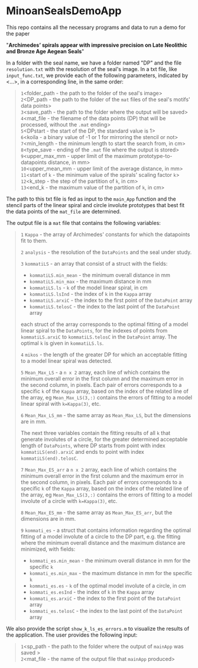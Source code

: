# MinoanSealsDemoApp
 This repo contains all the necessary programs and data to run a demo for the paper

"**Archimedes’ spirals appear with impressive precision on Late Neolithic and Bronze Age Aegean Seals**"

In a folder with the seal name, we have a folder named "DP" and the file `resolution.txt` with the resolution of the seal's image. In a txt file, like `input_func.txt`, we provide each of the following parameters, indicated by <...>, in a corresponding line, in the same order:

>`1`<folder_path - the path to the folder of the seal's image>\
>`2`<DP_path - the path to the folder of the `mat` files of the seal's motifs' data points>\
>`3`<save_path - the path to the folder where the output will be saved>\
>`4`<mat_file - the filename of the data points (DP) that will be processed, without the `.mat` ending>\
>`5`<DPstart - the start of the DP, the standard value is 1>\
>`6`<koila - a binary value of -1 or 1 for mirroring the stencil or not>\
>`7`<min_length - the minimum length to start the search from, in cm>\
>`8`<type_save - ending of the `.mat` file where the output is stored>\
>`9`<upper_max_mm - upper limit of the maximum prototype-to-datapoints distance, in mm>\
>`10`<upper_mean_mm - upper limit of the average distance, in mm>\
>`11`<start of `k` - the minimum value of the spirals' scaling factor `k`>\
>`12`<k_step - the step of the partition of `k`, in cm>\
>`13`<end_k - the maximum value of the partition of `k`, in cm>

The path to this txt file is fed as input to the `main_App` function and the stencil parts of the linear spiral and circle involute prototypes that best fit the data points of the `mat_file` are determined.

The output file is a `mat` file that contains the following variables:
>`1` `Kappa` - the array of Archimedes' constants for which the datapoints fit to them.
>
>`2` `analysis` - the resolution of the `DataPoints` and the seal under study.
>
>`3` `kommatiLS` - an array that consist of a struct with the fields:
> - `kommatiLS.min_mean` - the minimum overall distance in mm
> - `kommatiLS.min_max` - the maximum distance in mm
> - `kommatiLS.ls` - `k` of the model linear spiral, in cm
> - `kommatiLS.lsInd` - the index of `k` in the `Kappa` array
> - `kommatiLS.arxiC` - the index to the first point of the `DataPoint` array
> - `kommatiLS.telosC` - the index to the last point of the `DataPoint` array
>
> each struct of the array corresponds to the optimal fitting of a model linear spiral to the `DataPoints`, for the indexes of points from `kommatiLS.arxiC` to `kommatiLS.telosC` in the `DataPoint` array. The optimal `k` is given in `kommatiLS.ls`.
>
>`4` `mikos` - the length of the greater DP for which an acceptable fitting to a model linear spiral was detected.
> 
>`5` `Mean_Max_LS` - a `n x 2` array, each line of which contains the minimum overall error in the first column and the maximum error in the second column, in pixels. Each pair of errors corresponds to a specific `k` of the `Kappa` array, based on the index of the related line of the array, eg `Mean_Max_LS(3,:)` contains the errors of fitting to a model linear spiral with `k=Kappa(3)`, etc.
>
>`6` `Mean_Max_LS_mm` - the same array as `Mean_Max_LS`, but the dimensions are in mm.
>
> The next three variables contain the fitting results of all `k` that generate involutes of a circle, for the greater determined acceptable length of `DataPoints`, where DP starts from point with index `kommatiLS(end).arxiC` and ends to point with index `kommatiLS(end).telosC`.
>
>`7` `Mean_Max_ES_arr` a `n x 2` array, each line of which contains the minimum overall error in the first column and the maximum error in the second column, in pixels. Each pair of errors corresponds to a specific `k` of the `Kappa` array, based on the index of the related line of the array, eg `Mean_Max_LS(3,:)` contains the errors of fitting to a model involute of a circle with `k=Kappa(3)`, etc.
>
>`8` `Mean_Max_ES_mm` - the same array as `Mean_Max_ES_arr`, but the dimensions are in mm.
>
>`9` `kommati_es` - a struct that contains information regarding the optimal fitting of a model involute of a circle to the DP part, e.g. the fitting where the minimum overall distance and the maximum distance are minimized, with fields:
> - `kommati_es.min_mean` - the minimum overall distance in mm for the specific `k`
> - `kommati_es.min_max` - the maximum distance in mm for the specific `k`
> - `kommati_es.es` - `k` of the optimal model involute of a circle, in cm
> - `kommati_es.esInd` - the index of `k` in the `Kappa` array
> - `kommati_es.arxiC` - the index to the first point of the `DataPoint` array
> - `kommati_es.telosC` - the index to the last point of the `DataPoint` array

We also provide the script `show_k_ls_es_errors.m` to visualize the results of the application. The user provides the following input:
>`1`<sp_path - the path to the folder where the output of `mainApp` was saved >\
>`2`<mat_file - the name of the output file that `mainApp` produced>
 
